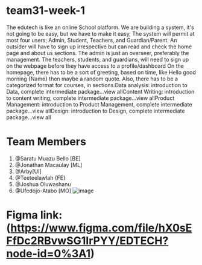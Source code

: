 # team31-week-1
The edutech is like an online School platform.
We are building a system, it's not going to be easy, but we have to make it easy,
The system will permit at most four users; Admin, Student, Teachers, and Guardian/Parent. An outsider will have to sign up irrespective but can read and check the home page and about us sections.
The admin is just an overseer, preferably the management.
The teachers, students, and guardians, will need to sign up on the webpage before they have access to a profile/dashboard
On the homepage, there has to be a sort of greeting, based on time, like Hello good morning {Name} then maybe a random quote.
Also, there has to be a categorized format for courses, in sections.Data analysis: introduction to Data, complete intermediate package...view allContent Writing: introduction to content writing, complete intermediate package...view allProduct Management: introduction to Product Management, complete intermediate package...view allDesign: introduction to Design, complete intermediate package...view all

# Team Members
1. @Saratu Muazu Bello [BE]
2. @Jonathan Macaulay [ML]
3. @Arby[UI]
4. @Teeteelawlah {FE}
5. @Joshua Oluwashanu
6. @Ufedojo-Atabo [MO]
![image](https://res.cloudinary.com/sarahembee/image/upload/v1597073265/E-Learning_Site_-_ECX_nhnvji.png)

# Figma link:(https://www.figma.com/file/hX0sEFfDc2RBvwSG1IrPYY/EDTECH?node-id=0%3A1)